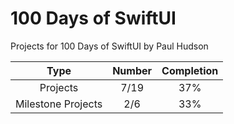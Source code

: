 # 100 Days of SwiftUI
Projects for 100 Days of SwiftUI by Paul Hudson  

| Type    | Number | Completion |
| :----------: | :---------: | :---------:
| Projects | 7/19 | 37% |
| Milestone Projects  | 2/6  | 33% |

